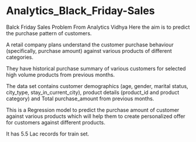 # Analytics_Black_Friday-Sales
Balck Friday Sales Problem From Analytics Vidhya
Here the aim is to predict the purchase pattern of customers.

A retail company plans understand the customer purchase behaviour (specifically, purchase amount) against various products of different categories. 

They have historical purchase summary of various customers for selected high volume products from previous months.

The data set contains customer demographics (age, gender, marital status, city_type, stay_in_current_city), 
product details (product_id and product category) and Total purchase_amount from previous months.

This is a Regression model to predict the purchase amount of customer against various products which will help them to create personalized offer for customers against different products.

It has 5.5 Lac records for train set.

